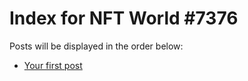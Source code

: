 # Index for NFT World #7376
Posts will be displayed in the order below:

- [Your first post](./001-first.md)

